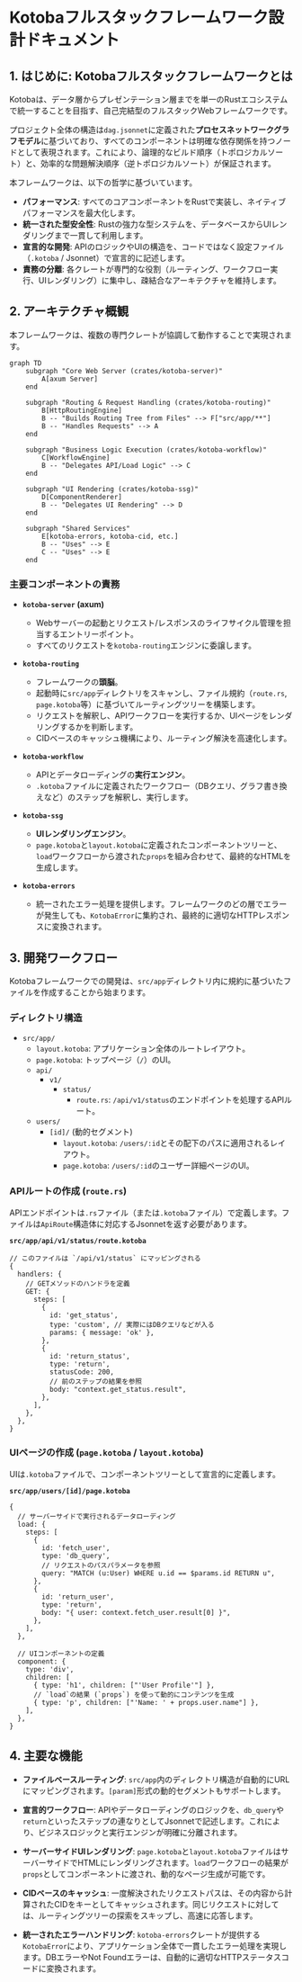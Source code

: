 # Kotobaフルスタックフレームワーク設計ドキュメント

## 1. はじめに: Kotobaフルスタックフレームワークとは

Kotobaは、データ層からプレゼンテーション層までを単一のRustエコシステムで統一することを目指す、自己完結型のフルスタックWebフレームワークです。

プロジェクト全体の構造は`dag.jsonnet`に定義された**プロセスネットワークグラフモデル**に基づいており、すべてのコンポーネントは明確な依存関係を持つノードとして表現されます。これにより、論理的なビルド順序（トポロジカルソート）と、効率的な問題解決順序（逆トポロジカルソート）が保証されます。

本フレームワークは、以下の哲学に基づいています。

-   **パフォーマンス**: すべてのコアコンポーネントをRustで実装し、ネイティブパフォーマンスを最大化します。
-   **統一された型安全性**: Rustの強力な型システムを、データベースからUIレンダリングまで一貫して利用します。
-   **宣言的な開発**: APIのロジックやUIの構造を、コードではなく設定ファイル（`.kotoba` / Jsonnet）で宣言的に記述します。
-   **責務の分離**: 各クレートが専門的な役割（ルーティング、ワークフロー実行、UIレンダリング）に集中し、疎結合なアーキテクチャを維持します。

## 2. アーキテクチャ概観

本フレームワークは、複数の専門クレートが協調して動作することで実現されます。

```mermaid
graph TD
    subgraph "Core Web Server (crates/kotoba-server)"
        A[axum Server]
    end

    subgraph "Routing & Request Handling (crates/kotoba-routing)"
        B[HttpRoutingEngine]
        B -- "Builds Routing Tree from Files" --> F["src/app/**"]
        B -- "Handles Requests" --> A
    end

    subgraph "Business Logic Execution (crates/kotoba-workflow)"
        C[WorkflowEngine]
        B -- "Delegates API/Load Logic" --> C
    end

    subgraph "UI Rendering (crates/kotoba-ssg)"
        D[ComponentRenderer]
        B -- "Delegates UI Rendering" --> D
    end
    
    subgraph "Shared Services"
        E[kotoba-errors, kotoba-cid, etc.]
        B -- "Uses" --> E
        C -- "Uses" --> E
    end
```

### 主要コンポーネントの責務

-   **`kotoba-server` (axum)**
    -   Webサーバーの起動とリクエスト/レスポンスのライフサイクル管理を担当するエントリーポイント。
    -   すべてのリクエストを`kotoba-routing`エンジンに委譲します。

-   **`kotoba-routing`**
    -   フレームワークの**頭脳**。
    -   起動時に`src/app`ディレクトリをスキャンし、ファイル規約（`route.rs`, `page.kotoba`等）に基づいてルーティングツリーを構築します。
    -   リクエストを解釈し、APIワークフローを実行するか、UIページをレンダリングするかを判断します。
    -   CIDベースのキャッシュ機構により、ルーティング解決を高速化します。

-   **`kotoba-workflow`**
    -   APIとデータローディングの**実行エンジン**。
    -   `.kotoba`ファイルに定義されたワークフロー（DBクエリ、グラフ書き換えなど）のステップを解釈し、実行します。

-   **`kotoba-ssg`**
    -   **UIレンダリングエンジン**。
    -   `page.kotoba`と`layout.kotoba`に定義されたコンポーネントツリーと、`load`ワークフローから渡された`props`を組み合わせて、最終的なHTMLを生成します。

-   **`kotoba-errors`**
    -   統一されたエラー処理を提供します。フレームワークのどの層でエラーが発生しても、`KotobaError`に集約され、最終的に適切なHTTPレスポンスに変換されます。

## 3. 開発ワークフロー

Kotobaフレームワークでの開発は、`src/app`ディレクトリ内に規約に基づいたファイルを作成することから始まります。

### ディレクトリ構造

-   `src/app/`
    -   `layout.kotoba`: アプリケーション全体のルートレイアウト。
    -   `page.kotoba`: トップページ（`/`）のUI。
    -   `api/`
        -   `v1/`
            -   `status/`
                -   `route.rs`: `/api/v1/status`のエンドポイントを処理するAPIルート。
    -   `users/`
        -   `[id]/` (動的セグメント)
            -   `layout.kotoba`: `/users/:id`とその配下のパスに適用されるレイアウト。
            -   `page.kotoba`: `/users/:id`のユーザー詳細ページのUI。

### APIルートの作成 (`route.rs`)

APIエンドポイントは`.rs`ファイル（または`.kotoba`ファイル）で定義します。ファイルは`ApiRoute`構造体に対応するJsonnetを返す必要があります。

**`src/app/api/v1/status/route.kotoba`**
```jsonnet
// このファイルは `/api/v1/status` にマッピングされる
{
  handlers: {
    // GETメソッドのハンドラを定義
    GET: {
      steps: [
        {
          id: 'get_status',
          type: 'custom', // 実際にはDBクエリなどが入る
          params: { message: 'ok' },
        },
        {
          id: 'return_status',
          type: 'return',
          statusCode: 200,
          // 前のステップの結果を参照
          body: "context.get_status.result", 
        },
      ],
    },
  },
}
```

### UIページの作成 (`page.kotoba` / `layout.kotoba`)

UIは`.kotoba`ファイルで、コンポーネントツリーとして宣言的に定義します。

**`src/app/users/[id]/page.kotoba`**
```jsonnet
{
  // サーバーサイドで実行されるデータローディング
  load: {
    steps: [
      {
        id: 'fetch_user',
        type: 'db_query',
        // リクエストのパスパラメータを参照
        query: "MATCH (u:User) WHERE u.id == $params.id RETURN u",
      },
      {
        id: 'return_user',
        type: 'return',
        body: "{ user: context.fetch_user.result[0] }",
      },
    ],
  },

  // UIコンポーネントの定義
  component: {
    type: 'div',
    children: [
      { type: 'h1', children: ["'User Profile'"] },
      // `load`の結果 (`props`) を使って動的にコンテンツを生成
      { type: 'p', children: ["'Name: ' + props.user.name"] },
    ],
  },
}
```

## 4. 主要な機能

-   **ファイルベースルーティング**: `src/app`内のディレクトリ構造が自動的にURLにマッピングされます。`[param]`形式の動的セグメントもサポートします。

-   **宣言的ワークフロー**: APIやデータローディングのロジックを、`db_query`や`return`といったステップの連なりとしてJsonnetで記述します。これにより、ビジネスロジックと実行エンジンが明確に分離されます。

-   **サーバーサイドUIレンダリング**: `page.kotoba`と`layout.kotoba`ファイルはサーバーサイドでHTMLにレンダリングされます。`load`ワークフローの結果が`props`としてコンポーネントに渡され、動的なページ生成が可能です。

-   **CIDベースのキャッシュ**: 一度解決されたリクエストパスは、その内容から計算されたCIDをキーとしてキャッシュされます。同じリクエストに対しては、ルーティングツリーの探索をスキップし、高速に応答します。

-   **統一されたエラーハンドリング**: `kotoba-errors`クレートが提供する`KotobaError`により、アプリケーション全体で一貫したエラー処理を実現します。DBエラーやNot Foundエラーは、自動的に適切なHTTPステータスコードに変換されます。
